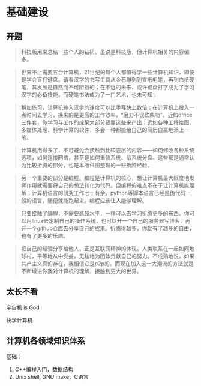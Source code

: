 # 基础建设

## 开题

> 科技版用来总结一些个人的钻研。虽说是科技版，但计算机相关的内容偏多。

> 世界不止需要五台计算机，21世纪的每个人都值得学一些计算机知识，即使是学会盲打键盘。请看汉字的书写工具从金石雕刻到宣纸毛笔，再到白纸硬笔，其发展是自然而不可阻挡的；在不远的未来，或许键盘打字成为了学习汉字的必备技能，而硬笔书法成为了一门艺术，也未可知！

> 稍加练习，计算机输入汉字的速度可以比手写快上数倍；在计算机上投入一点时间去学习，换来的是更高的工作效率，“磨刀不误砍柴功”。近如office三件套，你学习与工作的成果大部分要靠这些来产出；远如各种工程绘图、多媒体处理、科学计算的软件，多会一种都能给自己的简历自豪地添上一笔。

> 计算机用得多了，不可避免会接触到比较底层的内容——如何修改各种系统选项，如何连接网络，甚至是如何重装系统、给系统分盘。这些都是通常认为比较折腾的部分，也是本版试图整理的一些折腾经验。

> 另一个重要的部分是编程。编程是计算机的核心，想让计算机最大限度地发挥作用就需要将自己的想法转化为代码。但编程的难点不在于让计算机能理解；计算机语言的研究工作七十有余，python等脚本语言已经是伪代码一般的语言，随便就能跑起来。编程应该让**人**能够理解。

> 只要接触了编程，不需要高超水平，一样可以去学习折腾更多的东西。你可以用linux去定制自己的操作系统，也可以开一个自己的服务器写博客，再开一个github仓库去分享自己的成果。折腾得越多，你就有了越多的自由，也有了更多的乐趣。

> 把自己的经验分享给他人，正是互联网精神的体现。人类联系在一起如同地球村，平等地从中受益，无私地为团体贡献自己的努力。不成熟地说，如果共产主义真的存在，我相信它是p2p的。而现在加入这一大潮流的方法就是不断增进你我对计算机的理解，接触到更大的世界。

## 太长不看

宇宙机 is God

快学计算机

## 计算机各领域知识体系

基础：
1. C++编程入门，数据结构
2. Unix shell, GNU make，C语言